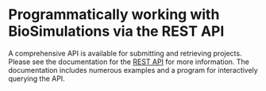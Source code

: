 # Programmatically working with BioSimulations via the REST API

A comprehensive API is available for submitting and retrieving projects. Please see the documentation for the [REST API](https://api.biosimulations.org) for more information. The documentation includes numerous examples and a program for interactively querying the API.

